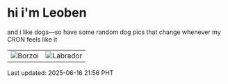 # hi i'm Leoben

and i like dogs—so have some random dog pics that change whenever my CRON feels like it

|  |  |
|--------|----------|
| ![Borzoi](https://random-dog-vercel.vercel.app/api/random-borzoi?v=1750082218) | ![Labrador](https://random-dog-vercel.vercel.app/api/random-labrador?v=1750082218) |

Last updated: 2025-06-16 21:56 PHT
